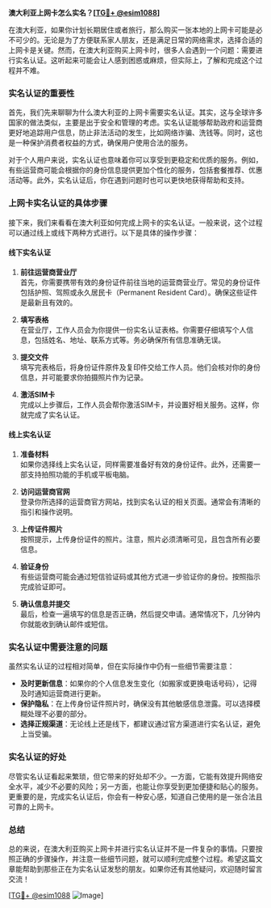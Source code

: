**澳大利亚上网卡怎么实名？[[TG💪+ @esim1088](https://t.me/s/esim1088)]**

在澳大利亚，如果你计划长期居住或者旅行，那么购买一张本地的上网卡可能是必不可少的。无论是为了方便联系家人朋友，还是满足日常的网络需求，选择合适的上网卡是关键。然而，在澳大利亚购买上网卡时，很多人会遇到一个问题：需要进行实名认证。这听起来可能会让人感到困惑或麻烦，但实际上，了解和完成这个过程并不难。

### 实名认证的重要性

首先，我们先来聊聊为什么澳大利亚的上网卡需要实名认证。其实，这与全球许多国家的做法类似，主要是出于安全和管理的考虑。实名认证能够帮助政府和运营商更好地追踪用户信息，防止非法活动的发生，比如网络诈骗、洗钱等。同时，这也是一种保护消费者权益的方式，确保用户使用合法的服务。

对于个人用户来说，实名认证也意味着你可以享受到更稳定和优质的服务。例如，有些运营商可能会根据你的身份信息提供更加个性化的服务，包括套餐推荐、优惠活动等。此外，实名认证后，你在遇到问题时也可以更快地获得帮助和支持。

### 上网卡实名认证的具体步骤

接下来，我们来看看在澳大利亚如何完成上网卡的实名认证。一般来说，这个过程可以通过线上或线下两种方式进行。以下是具体的操作步骤：

#### 线下实名认证

1. **前往运营商营业厅**  
   首先，你需要携带有效的身份证件前往当地的运营商营业厅。常见的身份证件包括护照、驾照或永久居民卡（Permanent Resident Card）。确保这些证件是最新且有效的。

2. **填写表格**  
   在营业厅，工作人员会为你提供一份实名认证表格。你需要仔细填写个人信息，包括姓名、地址、联系方式等。务必确保所有信息准确无误。

3. **提交文件**  
   填写完表格后，将身份证件原件及复印件交给工作人员。他们会核对你的身份信息，并可能要求你拍摄照片作为记录。

4. **激活SIM卡**  
   完成以上步骤后，工作人员会帮你激活SIM卡，并设置好相关服务。这样，你就完成了实名认证。

#### 线上实名认证

1. **准备材料**  
   如果你选择线上实名认证，同样需要准备好有效的身份证件。此外，还需要一部支持拍照功能的手机或平板电脑。

2. **访问运营商官网**  
   登录你所选择的运营商官方网站，找到实名认证的相关页面。通常会有清晰的指引和操作说明。

3. **上传证件照片**  
   按照提示，上传身份证件的照片。注意，照片必须清晰可见，且包含所有必要信息。

4. **验证身份**  
   有些运营商可能会通过短信验证码或其他方式进一步验证你的身份。按照指示完成验证即可。

5. **确认信息并提交**  
   最后，检查一遍填写的信息是否正确，然后提交申请。通常情况下，几分钟内你就能收到确认邮件或短信。

### 实名认证中需要注意的问题

虽然实名认证的过程相对简单，但在实际操作中仍有一些细节需要注意：

- **及时更新信息**：如果你的个人信息发生变化（如搬家或更换电话号码），记得及时通知运营商进行更新。
- **保护隐私**：在上传身份证件照片时，确保没有其他敏感信息泄露。可以选择模糊处理不必要的部分。
- **选择正规渠道**：无论线上还是线下，都建议通过官方渠道进行实名认证，避免上当受骗。

### 实名认证的好处

尽管实名认证看起来繁琐，但它带来的好处却不少。一方面，它能有效提升网络安全水平，减少不必要的风险；另一方面，也能让你享受到更加便捷和贴心的服务。更重要的是，完成实名认证后，你会有一种安心感，知道自己使用的是一张合法且可靠的上网卡。

### 总结

总的来说，在澳大利亚购买上网卡并进行实名认证并不是一件复杂的事情。只要按照正确的步骤操作，并注意一些细节问题，就可以顺利完成整个过程。希望这篇文章能帮助到那些正在为实名认证发愁的朋友。如果你还有其他疑问，欢迎随时留言交流！

[[TG💪+ @esim1088](https://t.me/s/esim1088) ![Image](https://i.postimg.cc/4NQfJmqS/Snipaste-2025-05-13-00-14-12.png)]